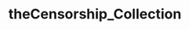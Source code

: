 ---
title: "theCensorship_Collection"
layout: "censorship"
url: "/censorship/"
summary: "censorship"
---